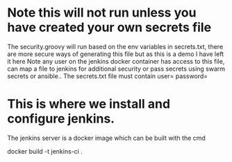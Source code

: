 # Note this will not run unless you have created your own secrets file
The security.groovy will run based on the env variables in secrets.txt, there are more secure ways of generating this file but as this is a demo I have left it here
Note any user on the jenkins docker container has access to this file, can map a file to jenkins for additional security or pass secrets using swarm secrets or ansible..
The secrets.txt file must contain
user=<jenkins user>
password=<jenkins pass>


# This is where we install and configure jenkins.


The jenkins server is a docker image which can be built with the cmd

docker build -t jenkins-ci .
